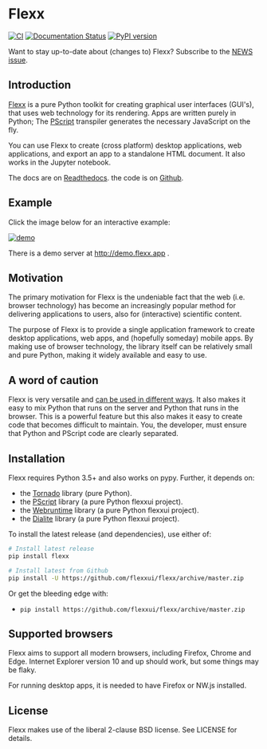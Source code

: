 Flexx
=====

[![CI](https://github.com/flexxui/flexx/workflows/CI/badge.svg)](https://github.com/flexxui/flexx/actions)
[![Documentation Status](https://readthedocs.org/projects/flexx/badge/?version=latest)](https://flexx.readthedocs.org)
[![PyPI version](https://badge.fury.io/py/flexx.svg)](https://badge.fury.io/py/flexx)

Want to stay up-to-date about (changes to) Flexx? Subscribe to the [NEWS issue](https://github.com/flexxui/flexx/issues/477).


Introduction
------------

[Flexx](https://flexx.readthedocs.io) is a pure Python toolkit for
creating graphical user interfaces (GUI's), that uses web technology
for its rendering. Apps are written purely in Python; The
[PScript](https://pscript.readthedocs.io) transpiler generates the
necessary JavaScript on the fly.

You can use Flexx to create (cross platform) desktop applications, web
applications, and export an app to a standalone HTML document. It also
works in the Jupyter notebook.

The docs are on [Readthedocs](http://flexx.readthedocs.io).
the code is on [Github](http://github.com/flexxui/flexx).


Example
-------

Click the image below for an interactive example:

[![demo](https://dl.dropboxusercontent.com/s/x4s7wgv6tpyqsqo/flexx_demo_300.png)](http://flexx.readthedocs.io/en/latest/examples/demo_src.html)

There is a demo server at http://demo.flexx.app .


Motivation
----------

The primary motivation for Flexx is the undeniable fact that the web
(i.e. browser technology) has become an increasingly popular method for
delivering applications to users, also for (interactive) scientific
content.

The purpose of Flexx is to provide a single application framework to
create desktop applications, web apps, and (hopefully someday) mobile apps.
By making use of browser technology, the library itself can be
relatively small and pure Python, making it widely available and easy
to use.


A word of caution
-----------------

Flexx is very versatile and
[can be used in different ways](https://flexx.readthedocs.io/en/stable/guide/running.html).
It also makes it easy to mix Python that runs on the server and Python that
runs in the browser. This is a powerful feature but this also makes it easy
to create code that becomes difficult to maintain. You, the developer, must
ensure that Python and PScript code are clearly separated.


Installation
------------

Flexx requires Python 3.5+ and also works on pypy. Further,
it depends on:

* the [Tornado](http://www.tornadoweb.org) library (pure Python).
* the [PScript](http://github.com/flexxui/pscript) library (a pure Python flexxui project).
* the [Webruntime](http://github.com/flexxui/webruntime) library (a pure Python flexxui project).
* the [Dialite](http://github.com/flexxui/dialite) library (a pure Python flexxui project).

To install the latest release (and dependencies), use either of:

```bash
# Install latest release
pip install flexx

# Install latest from Github
pip install -U https://github.com/flexxui/flexx/archive/master.zip
```
Or get the bleeding edge with:

* ``pip install https://github.com/flexxui/flexx/archive/master.zip``


Supported browsers
------------------

Flexx aims to support all modern browsers, including Firefox, Chrome and Edge.
Internet Explorer version 10 and up should work, but some things may be flaky.

For running desktop apps, it is needed to have Firefox or NW.js installed.


License
-------

Flexx makes use of the liberal 2-clause BSD license. See LICENSE for details.
